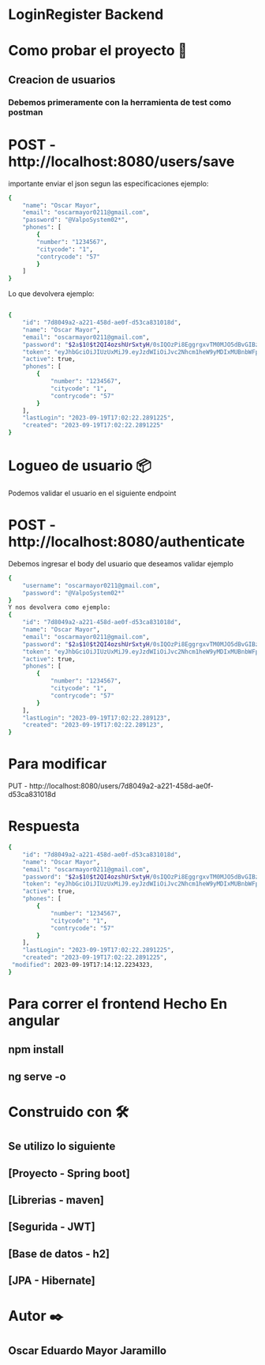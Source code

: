 # LoginRegister Backend
# Como probar el proyecto 🔩
## Creacion de usuarios 
###  Debemos primeramente con la herramienta de test como postman

# POST - http://localhost:8080/users/save
 importante enviar el json segun las especificaciones ejemplo:
``` sh
{
    "name": "Oscar Mayor",
    "email": "oscarmayor0211@gmail.com",
    "password": "@ValpoSystem02*",
    "phones": [
        {
        "number": "1234567",
        "citycode": "1",
        "contrycode": "57"
        }
    ] 
}
```
  Lo que devolvera ejemplo:
``` sh

{
    "id": "7d8049a2-a221-458d-ae0f-d53ca831018d",
    "name": "Oscar Mayor",
    "email": "oscarmayor0211@gmail.com",
    "password": "$2a$10$t2QI4ozshUrSxtyH/0sIQOzPi8EggrgxvTM0MJO5dBvGIBzaZe1UW",
    "token": "eyJhbGciOiJIUzUxMiJ9.eyJzdWIiOiJvc2Nhcm1heW9yMDIxMUBnbWFpbC5jb20iLCJleHAiOjE2OTUxNjQ1NDIsImlhdCI6MTY5NTE2MDk0Mn0.5SglyMku8vq6VzZp6Nw2YoMWaKQ0nC3woJF9Bk4AelDF-povBQgZMbBOlFoJ4PveEwSHORWUd4pROPJ-iUQrnw",
    "active": true,
    "phones": [
        {
            "number": "1234567",
            "citycode": "1",
            "contrycode": "57"
        }
    ],
    "lastLogin": "2023-09-19T17:02:22.2891225",
    "created": "2023-09-19T17:02:22.2891225"
}
  ```

# Logueo de usuario 📦
Podemos validar el usuario en el siguiente endpoint

# POST - http://localhost:8080/authenticate
Debemos ingresar el body del usuario que deseamos validar ejemplo
``` sh
{
    "username": "oscarmayor0211@gmail.com",
    "password": "@ValpoSystem02*"
}
Y nos devolvera como ejemplo:
{
    "id": "7d8049a2-a221-458d-ae0f-d53ca831018d",
    "name": "Oscar Mayor",
    "email": "oscarmayor0211@gmail.com",
    "password": "$2a$10$t2QI4ozshUrSxtyH/0sIQOzPi8EggrgxvTM0MJO5dBvGIBzaZe1UW",
    "token": "eyJhbGciOiJIUzUxMiJ9.eyJzdWIiOiJvc2Nhcm1heW9yMDIxMUBnbWFpbC5jb20iLCJleHAiOjE2OTUxNjQ1NDIsImlhdCI6MTY5NTE2MDk0Mn0.5SglyMku8vq6VzZp6Nw2YoMWaKQ0nC3woJF9Bk4AelDF-povBQgZMbBOlFoJ4PveEwSHORWUd4pROPJ-iUQrnw",
    "active": true,
    "phones": [
        {
            "number": "1234567",
            "citycode": "1",
            "contrycode": "57"
        }
    ],
    "lastLogin": "2023-09-19T17:02:22.289123",
    "created": "2023-09-19T17:02:22.289123",
}
```
# Para modificar 
PUT - http://localhost:8080/users/7d8049a2-a221-458d-ae0f-d53ca831018d

# Respuesta
``` sh
{
    "id": "7d8049a2-a221-458d-ae0f-d53ca831018d",
    "name": "Oscar Mayor",
    "email": "oscarmayor0211@gmail.com",
    "password": "$2a$10$t2QI4ozshUrSxtyH/0sIQOzPi8EggrgxvTM0MJO5dBvGIBzaZe1UW",
    "token": "eyJhbGciOiJIUzUxMiJ9.eyJzdWIiOiJvc2Nhcm1heW9yMDIxMUBnbWFpbC5jb20iLCJleHAiOjE2OTUxNjQ1NDIsImlhdCI6MTY5NTE2MDk0Mn0.5SglyMku8vq6VzZp6Nw2YoMWaKQ0nC3woJF9Bk4AelDF-povBQgZMbBOlFoJ4PveEwSHORWUd4pROPJ-iUQrnw",
    "active": true,
    "phones": [
        {
            "number": "1234567",
            "citycode": "1",
            "contrycode": "57"
        }
    ],
    "lastLogin": "2023-09-19T17:02:22.2891225",
    "created": "2023-09-19T17:02:22.2891225",
 "modified": 2023-09-19T17:14:12.2234323,
}
```
# Para correr el frontend Hecho En angular
## npm install
## ng serve -o 
# Construido con 🛠️

## Se utilizo lo siguiente

## [Proyecto - Spring boot]
## [Librerias - maven]
## [Segurida - JWT]
## [Base de datos - h2]
## [JPA - Hibernate]
# Autor ✒️
## Oscar Eduardo Mayor Jaramillo
